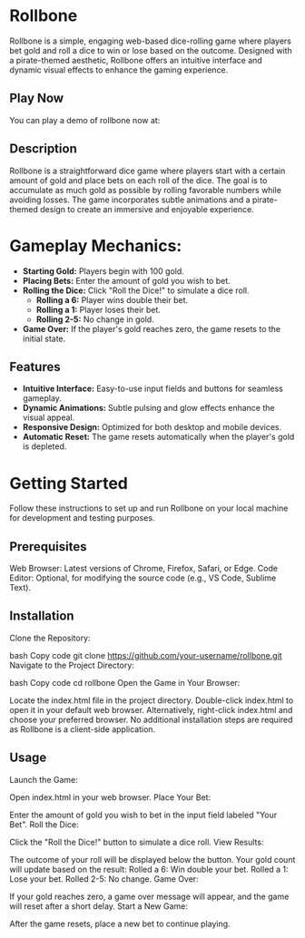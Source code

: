 # Rollbone
Rollbone is a simple, engaging web-based dice-rolling game where players bet gold and roll a dice to win or lose based on the outcome. Designed with a pirate-themed aesthetic, Rollbone offers an intuitive interface and dynamic visual effects to enhance the gaming experience.

## Play Now
You can play a demo of rollbone now at:
## Description
Rollbone is a straightforward dice game where players start with a certain amount of gold and place bets on each roll of the dice. The goal is to accumulate as much gold as possible by rolling favorable numbers while avoiding losses. The game incorporates subtle animations and a pirate-themed design to create an immersive and enjoyable experience.

# Gameplay Mechanics:
- **Starting Gold:** Players begin with 100 gold.
- **Placing Bets:** Enter the amount of gold you wish to bet.
- **Rolling the Dice:** Click "Roll the Dice!" to simulate a dice roll.
  - **Rolling a 6:** Player wins double their bet.
  - **Rolling a 1:** Player loses their bet.
  - **Rolling 2-5:** No change in gold.
- **Game Over:** If the player's gold reaches zero, the game resets to the initial state.

## Features
- **Intuitive Interface:** Easy-to-use input fields and buttons for seamless gameplay.
- **Dynamic Animations:** Subtle pulsing and glow effects enhance the visual appeal.
- **Responsive Design:** Optimized for both desktop and mobile devices.
- **Automatic Reset:** The game resets automatically when the player's gold is depleted.


# Getting Started
Follow these instructions to set up and run Rollbone on your local machine for development and testing purposes.

## Prerequisites
Web Browser: Latest versions of Chrome, Firefox, Safari, or Edge.
Code Editor: Optional, for modifying the source code (e.g., VS Code, Sublime Text).
## Installation
Clone the Repository:

bash
Copy code
git clone https://github.com/your-username/rollbone.git
Navigate to the Project Directory:

bash
Copy code
cd rollbone
Open the Game in Your Browser:

Locate the index.html file in the project directory.
Double-click index.html to open it in your default web browser.
Alternatively, right-click index.html and choose your preferred browser.
No additional installation steps are required as Rollbone is a client-side application.

## Usage
Launch the Game:

Open index.html in your web browser.
Place Your Bet:

Enter the amount of gold you wish to bet in the input field labeled "Your Bet".
Roll the Dice:

Click the "Roll the Dice!" button to simulate a dice roll.
View Results:

The outcome of your roll will be displayed below the button.
Your gold count will update based on the result:
Rolled a 6: Win double your bet.
Rolled a 1: Lose your bet.
Rolled 2-5: No change.
Game Over:

If your gold reaches zero, a game over message will appear, and the game will reset after a short delay.
Start a New Game:

After the game resets, place a new bet to continue playing.
